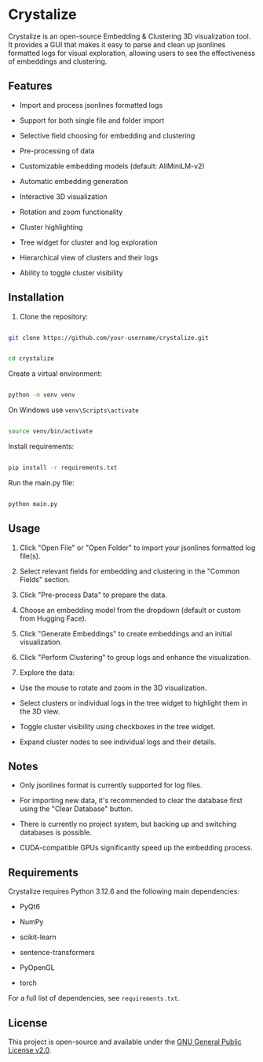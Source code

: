 # Crystalize

  

Crystalize is an open-source Embedding & Clustering 3D visualization tool. It provides a GUI that makes it easy to parse and clean up jsonlines formatted logs for visual exploration, allowing users to see the effectiveness of embeddings and clustering.

## Features


- Import and process jsonlines formatted logs

- Support for both single file and folder import

- Selective field choosing for embedding and clustering

- Pre-processing of data

- Customizable embedding models (default: AllMiniLM-v2)

- Automatic embedding generation

- Interactive 3D visualization

- Rotation and zoom functionality

- Cluster highlighting

- Tree widget for cluster and log exploration

- Hierarchical view of clusters and their logs

- Ability to toggle cluster visibility
  

## Installation


1. Clone the repository:

```bash

git clone https://github.com/your-username/crystalize.git

```

```bash

cd crystalize

```


Create a virtual environment:

```bash

python -m venv venv
```

On Windows use `venv\Scripts\activate`
```bash

source venv/bin/activate

```

Install requirements:

```bash

pip install -r requirements.txt

```


Run the main.py file:

```bash

python main.py

```

## Usage

1. Click "Open File" or "Open Folder" to import your jsonlines formatted log file(s).

2. Select relevant fields for embedding and clustering in the "Common Fields" section.

3. Click "Pre-process Data" to prepare the data.

4. Choose an embedding model from the dropdown (default or custom from Hugging Face).

5. Click "Generate Embeddings" to create embeddings and an initial visualization.

6. Click "Perform Clustering" to group logs and enhance the visualization.

7. Explore the data:

- Use the mouse to rotate and zoom in the 3D visualization.

- Select clusters or individual logs in the tree widget to highlight them in the 3D view.

- Toggle cluster visibility using checkboxes in the tree widget.

- Expand cluster nodes to see individual logs and their details.

## Notes

- Only jsonlines format is currently supported for log files.

- For importing new data, it's recommended to clear the database first using the "Clear Database" button.

- There is currently no project system, but backing up and switching databases is possible.

- CUDA-compatible GPUs significantly speed up the embedding process.

## Requirements

Crystalize requires Python 3.12.6 and the following main dependencies:

- PyQt6

- NumPy

- scikit-learn

- sentence-transformers

- PyOpenGL

- torch

For a full list of dependencies, see `requirements.txt`.

## License

This project is open-source and available under the [GNU General Public License v2.0](LICENSE).
